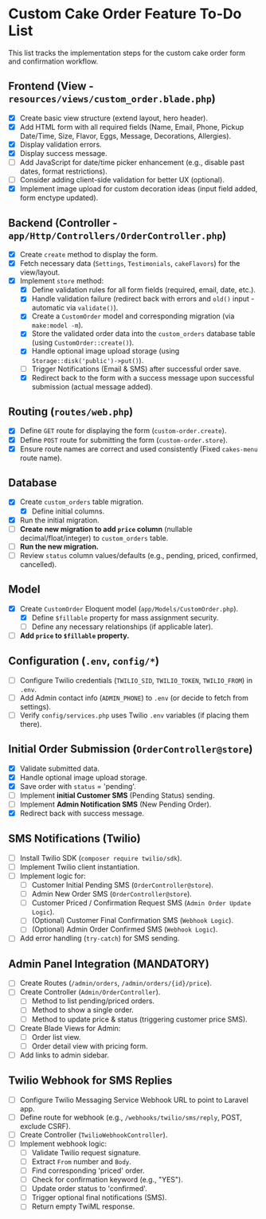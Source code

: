 # Custom Cake Order Feature To-Do List

This list tracks the implementation steps for the custom cake order form and confirmation workflow.

## Frontend (View - `resources/views/custom_order.blade.php`)

- [x] Create basic view structure (extend layout, hero header).
- [x] Add HTML form with all required fields (Name, Email, Phone, Pickup Date/Time, Size, Flavor, Eggs, Message, Decorations, Allergies).
- [x] Display validation errors.
- [x] Display success message.
- [ ] Add JavaScript for date/time picker enhancement (e.g., disable past dates, format restrictions).
- [ ] Consider adding client-side validation for better UX (optional).
- [x] Implement image upload for custom decoration ideas (input field added, form enctype updated).

## Backend (Controller - `app/Http/Controllers/OrderController.php`)

- [x] Create `create` method to display the form.
- [x] Fetch necessary data (`Settings`, `Testimonials`, `cakeFlavors`) for the view/layout.
- [x] Implement `store` method:
    - [x] Define validation rules for all form fields (required, email, date, etc.).
    - [x] Handle validation failure (redirect back with errors and `old()` input - automatic via `validate()`).
    - [x] Create a `CustomOrder` model and corresponding migration (via `make:model -m`).
    - [x] Store the validated order data into the `custom_orders` database table (using `CustomOrder::create()`).
    - [x] Handle optional image upload storage (using `Storage::disk('public')->put()`).
    - [ ] Trigger Notifications (Email & SMS) after successful order save.
    - [x] Redirect back to the form with a success message upon successful submission (actual message added).

## Routing (`routes/web.php`)

- [x] Define `GET` route for displaying the form (`custom-order.create`).
- [x] Define `POST` route for submitting the form (`custom-order.store`).
- [x] Ensure route names are correct and used consistently (Fixed `cakes-menu` route name).

## Database

- [x] Create `custom_orders` table migration.
    - [x] Define initial columns.
- [x] Run the initial migration.
- [ ] **Create new migration to add `price` column** (nullable decimal/float/integer) to `custom_orders` table.
- [ ] **Run the new migration.**
- [ ] Review `status` column values/defaults (e.g., pending, priced, confirmed, cancelled).

## Model

- [x] Create `CustomOrder` Eloquent model (`app/Models/CustomOrder.php`).
    - [x] Define `$fillable` property for mass assignment security.
    - [ ] Define any necessary relationships (if applicable later).
- [ ] **Add `price` to `$fillable` property.**

## Configuration (`.env`, `config/*`)

- [ ] Configure Twilio credentials (`TWILIO_SID`, `TWILIO_TOKEN`, `TWILIO_FROM`) in `.env`.
- [ ] Add Admin contact info (`ADMIN_PHONE`) to `.env` (or decide to fetch from settings).
- [ ] Verify `config/services.php` uses Twilio `.env` variables (if placing them there).

## Initial Order Submission (`OrderController@store`)

- [x] Validate submitted data.
- [x] Handle optional image upload storage.
- [x] Save order with `status` = 'pending'.
- [ ] Implement **initial Customer SMS** (Pending Status) sending.
- [ ] Implement **Admin Notification SMS** (New Pending Order).
- [x] Redirect back with success message.

## SMS Notifications (Twilio)

- [ ] Install Twilio SDK (`composer require twilio/sdk`).
- [ ] Implement Twilio client instantiation.
- [ ] Implement logic for: 
    - [ ] Customer Initial Pending SMS (`OrderController@store`).
    - [ ] Admin New Order SMS (`OrderController@store`).
    - [ ] Customer Priced / Confirmation Request SMS (`Admin Order Update Logic`).
    - [ ] (Optional) Customer Final Confirmation SMS (`Webhook Logic`).
    - [ ] (Optional) Admin Order Confirmed SMS (`Webhook Logic`).
- [ ] Add error handling (`try-catch`) for SMS sending.

## Admin Panel Integration (MANDATORY)

- [ ] Create Routes (`/admin/orders`, `/admin/orders/{id}/price`).
- [ ] Create Controller (`Admin/OrderController`).
    - [ ] Method to list pending/priced orders.
    - [ ] Method to show a single order.
    - [ ] Method to update price & status (triggering customer price SMS).
- [ ] Create Blade Views for Admin:
    - [ ] Order list view.
    - [ ] Order detail view with pricing form.
- [ ] Add links to admin sidebar.

## Twilio Webhook for SMS Replies

- [ ] Configure Twilio Messaging Service Webhook URL to point to Laravel app.
- [ ] Define route for webhook (e.g., `/webhooks/twilio/sms/reply`, POST, exclude CSRF).
- [ ] Create Controller (`TwilioWebhookController`).
- [ ] Implement webhook logic:
    - [ ] Validate Twilio request signature.
    - [ ] Extract `From` number and `Body`.
    - [ ] Find corresponding 'priced' order.
    - [ ] Check for confirmation keyword (e.g., "YES").
    - [ ] Update order status to 'confirmed'.
    - [ ] Trigger optional final notifications (SMS).
    - [ ] Return empty TwiML response. 